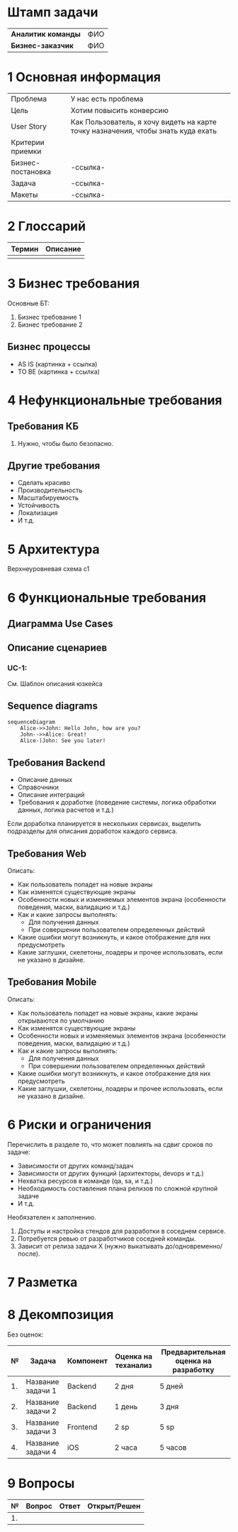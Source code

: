 

# Штамп задачи
| | |
| ---| ---|
| **Аналитик команды**| ФИО|
| **Бизнес-заказчик**| ФИО|


# 1 Основная информация
| | |
| ---| ---|
| Проблема| У нас есть проблема|
| Цель| Хотим повысить конверсию|
| User Story| Как Пользователь, я хочу видеть на карте точку назначения, чтобы знать куда ехать|
| Критерии приемки|  |
| Бизнес-постановка| -ссылка-|
| Задача| -ссылка-|
| Макеты| -ссылка-|


# 2 Глоссарий
| Термин| Описание|
| ---| ---|
| | |

# 3 Бизнес требования
Основные БТ:
1.  Бизнес требование 1
2.  Бизнес требование 2

## Бизнес процессы
* AS IS (картинка + ссылка)
* TO BE (картинка + ссылка)

# 4 Нефункциональные требования
## Требования КБ

1. Нужно, чтобы было безопасно.

## Другие требования
* Сделать красиво
* Производительность
* Масштабируемость
* Устойчивость
* Локализация
* И т.д.


# 5 Архитектура
Верхнеуровневая схема c1

# 6 Функциональные требования
## Диаграмма Use Cases

## Описание сценариев
### UC-1:
См. Шаблон описания юзкейса


## Sequence diagrams
```mermaid
sequenceDiagram
    Alice->>John: Hello John, how are you?
    John-->>Alice: Great!
    Alice-)John: See you later!
```

## Требования Backend
* Описание данных
* Справочники
* Описание интеграций
* Требования к доработке (поведение системы, логика обработки данных, логика расчетов и т.д.) 

Если доработка планируется в нескольких сервисах, выделить подразделы для описания доработок каждого сервиса.

## Требования Web

Описать:
* Как пользователь попадет на новые экраны
* Как изменятся существующие экраны
* Особенности новых и изменяемых элементов экрана (особенности поведения, маски, валидацию и т.д.)
* Как и какие запросы выполнять:
   * Для получения данных
   * При совершении пользователем определенных действий
* Какие ошибки могут возникнуть, и какое отображение для них предусмотреть
* Какие заглушки, скелетоны, лоадеры и прочее использовать, если не указано в дизайне.


## Требования Mobile

Описать:
* Как пользователь попадет на новые экраны, какие экраны открываются по умолчанию
* Как изменятся существующие экраны
* Особенности новых и изменяемых элементов экрана (особенности поведения, маски, валидацию и т.д.)
* Как и какие запросы выполнять:
   * Для получения данных
   * При совершении пользователем определенных действий
* Какие ошибки могут возникнуть, и какое отображение для них предусмотреть
* Какие заглушки, скелетоны, лоадеры и прочее использовать, если не указано в дизайне.


# 6 Риски и ограничения
Перечислить в разделе то, что может повлиять на сдвиг сроков по задаче:
* Зависимости от других команд/задач
* Зависимости от других функций (архитекторы, devops и т.д.)
* Нехватка ресурсов в команде (qa, sa, и т.д.)
* Необходимость составления плана релизов по сложной крупной задаче
* И т.д.

Необязателен к заполнению.


1. Доступы и настройка стендов для разработки в соседнем сервисе.
2. Потребуется ревью от разработчиков соседней команды.
3. Зависит от релиза задачи Х (нужно выкатывать до/одновременно/после).


# 7 Разметка

# 8 Декомпозиция
Без оценок:


|**№**| **Задача**| **Компонент**| **Оценка на теханализ**| **Предварительная оценка на разработку**|
| ---| ---| ---| ---| ---|
| 1.| Название задачи 1| Backend| 2 дня| 5 дней|
| 2.| Название задачи 2| Backend| 1 день| 3 дня|
| 3.| Название задачи 3| Frontend| 2 sp| 5 sp|
| 4.| Название задачи 4| iOS| 2 часа | 5 часов|


# 9 Вопросы

| **№**| **Вопрос**| **Ответ**| **Открыт/Решен**|
| ---| ---| ---|  ---|
| 1. | | |  |









